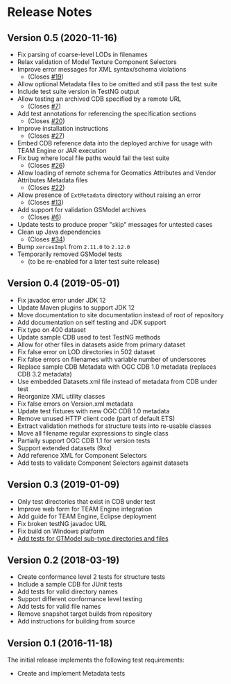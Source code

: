 
# Release Notes

## Version 0.5 (2020-11-16)

- Fix parsing of coarse-level LODs in filenames
- Relax validation of Model Texture Component Selectors
- Improve error messages for XML syntax/schema violations
    + (Closes [#19](https://github.com/opengeospatial/ets-cdb10/issues/19))
- Allow optional Metadata files to be omitted and still pass the test suite
- Include test suite version in TestNG output
- Allow testing an archived CDB specified by a remote URL
    + (Closes [#7](https://github.com/opengeospatial/ets-cdb10/issues/7))
- Add test annotations for referencing the specification sections
    + (Closes [#20](https://github.com/opengeospatial/ets-cdb10/issues/20))
- Improve installation instructions
    + (Closes [#27](https://github.com/opengeospatial/ets-cdb10/issues/27))
- Embed CDB reference data into the deployed archive for usage with TEAM Engine or JAR execution
- Fix bug where local file paths would fail the test suite
    + (Closes [#26](https://github.com/opengeospatial/ets-cdb10/issues/26))
- Allow loading of remote schema for Geomatics Attributes and Vendor Attributes Metadata files
    + (Closes [#22](https://github.com/opengeospatial/ets-cdb10/issues/22))
- Allow presence of `ExtMetadata` directory without raising an error
    + (Closes [#13](https://github.com/opengeospatial/ets-cdb10/issues/13))
- Add support for validation GSModel archives
    + (Closes [#6](https://github.com/opengeospatial/ets-cdb10/issues/6))
- Update tests to produce proper "skip" messages for untested cases
- Clean up Java dependencies
    + (Closes [#34](https://github.com/opengeospatial/ets-cdb10/issues/34))
- Bump `xercesImpl` from `2.11.0` to `2.12.0`
- Temporarily removed GSModel tests
    + (to be re-enabled for a later test suite release)

## Version 0.4 (2019-05-01)

- Fix javadoc error under JDK 12
- Update Maven plugins to support JDK 12
- Move documentation to site documentation instead of root of repository
- Add documentation on self testing and JDK support
- Fix typo on 400 dataset
- Update sample CDB used to test TestNG methods
- Allow for other files in datasets aside from primary dataset
- Fix false error on LOD directories in 502 dataset
- Fix false errors on filenames with variable number of underscores
- Replace sample CDB Metadata with OGC CDB 1.0 metadata (replaces CDB 3.2 metadata)
- Use embedded Datasets.xml file instead of metadata from CDB under test
- Reorganize XML utility classes
- Fix false errors on Version.xml metadata
- Update test fixtures with new OGC CDB 1.0 metadata
- Remove unused HTTP client code (part of default ETS)
- Extract validation methods for structure tests into re-usable classes
- Move all filename regular expressions to single class
- Partially support OGC CDB 1.1 for version tests
- Support extended datasets (9xx)
- Add reference XML for Component Selectors
- Add tests to validate Component Selectors against datasets

## Version 0.3 (2019-01-09)

- Only test directories that exist in CDB under test
- Improve web form for TEAM Engine integration
- Add guide for TEAM Engine, Eclipse deployment
- Fix broken testNG javadoc URL
- Fix build on Windows platform
- [Add tests for GTModel sub-type directories and files](https://github.com/opengeospatial/ets-cdb10/issues/1)

## Version 0.2 (2018-03-19)

- Create conformance level 2 tests for structure tests
- Include a sample CDB for JUnit tests
- Add tests for valid directory names
- Support different conformance level testing
- Add tests for valid file names
- Remove snapshot target builds from repository
- Add instructions for building from source

## Version 0.1 (2016-11-18)

The initial release implements the following test requirements:

- Create and implement Metadata tests
